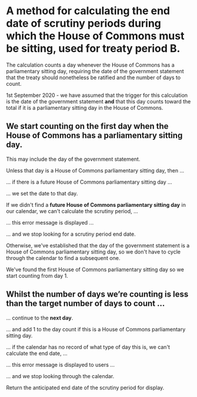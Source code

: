 # A method for calculating the end date of scrutiny periods during which the House of Commons must be sitting, used for treaty period B.

The calculation counts a day whenever the House of Commons has a parliamentary sitting day, requiring the date of the government statement that the treaty should nonetheless be ratified and the number of days to count.

1st September 2020 - we have assumed that the trigger for this calculation is the date of the government statement **and** that this day counts toward the total if it is a parliamentary sitting day in the House of Commons.

## We start counting on the **first day when the House of Commons has a parliamentary sitting day**.

This may include the day of the government statement.

Unless that day is a House of Commons parliamentary sitting day, then ...

... if there is a future House of Commons parliamentary sitting day ...

... we set the date to that day.

If we didn't find a **future House of Commons parliamentary sitting day** in our calendar, we can't calculate the scrutiny period, ...

... this error message is displayed ...

... and we stop looking for a scrutiny period end date.

Otherwise, we've established that the day of the government statement is a House of Commons parliamentary sitting day, so we don't have to cycle through the calendar to find a subsequent one.

We've found the first House of Commons parliamentary sitting day so we start counting from day 1.

## Whilst the number of days we’re counting is less than the target number of days to count ...

... continue to the **next day**.

... and add 1 to the day count if this is a House of Commons parliamentary sitting day.

... if the calendar has no record of what type of day this is, we can't calculate the end date, ...

... this error message is displayed to users ...

... and we stop looking through the calendar.

Return the anticipated end date of the scrutiny period for display.

